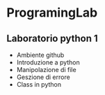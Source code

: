 # ProgramingLab

## Laboratorio python 1

- Ambiente github
- Introduzione a python
- Manipolazione di file
- Geszione di errore
- Class in python